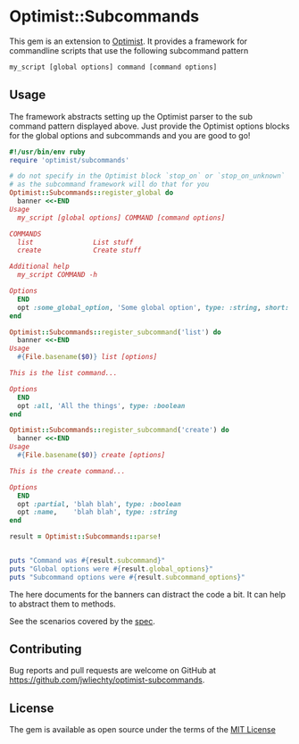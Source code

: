 # Optimist::Subcommands

This gem is an extension to [Optimist]. It provides a framework for commandline
scripts that use the following subcommand pattern

```bash
my_script [global options] command [command options]
```

## Usage

The framework abstracts setting up the Optimist parser to the sub command pattern
displayed above. Just provide the Optimist options blocks for the global options
and subcommands and you are good to go!

```ruby
#!/usr/bin/env ruby
require 'optimist/subcommands'

# do not specify in the Optimist block `stop_on` or `stop_on_unknown`
# as the subcommand framework will do that for you
Optimist::Subcommands::register_global do
  banner <<-END
Usage
  my_script [global options] COMMAND [command options]

COMMANDS
  list               List stuff
  create             Create stuff

Additional help
  my_script COMMAND -h

Options
  END
  opt :some_global_option, 'Some global option', type: :string, short: :none
end

Optimist::Subcommands::register_subcommand('list') do
  banner <<-END
Usage
  #{File.basename($0)} list [options]

This is the list command...

Options
  END
  opt :all, 'All the things', type: :boolean
end

Optimist::Subcommands::register_subcommand('create') do
  banner <<-END
Usage
  #{File.basename($0)} create [options]

This is the create command...

Options
  END
  opt :partial, 'blah blah', type: :boolean
  opt :name,    'blah blah', type: :string
end

result = Optimist::Subcommands::parse!


puts "Command was #{result.subcommand}"
puts "Global options were #{result.global_options}"
puts "Subcommand options were #{result.subcommand_options}"
```

The here documents for the banners can distract the code a bit. It can help to
abstract them to methods.

See the scenarios covered by the [spec].

## Contributing

Bug reports and pull requests are welcome on GitHub at
https://github.com/jwliechty/optimist-subcommands.

## License

The gem is available as open source under the terms of the [MIT License]

[MIT License]: http://opensource.org/licenses/MIT
[spec]:        spec/optimist/subcommands_spec.rb
[Optimist]:     http://optimist.rubyforge.org/
